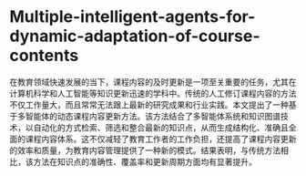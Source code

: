 # Multiple-intelligent-agents-for-dynamic-adaptation-of-course-contents
在教育领域快速发展的当下，课程内容的及时更新是一项至关重要的任务，尤其在计算机科学和人工智能等知识更新迅速的学科中。传统的人工修订课程内容的方法不仅工作量大，而且常常无法跟上最新的研究成果和行业实践。本文提出了一种基于多智能体的动态课程内容更新方法。该方法结合了多智能体系统和知识图谱技术，以自动化的方式检索、筛选和整合最新的知识点，从而生成结构化、准确且全面的课程内容体系。这不仅减轻了教育工作者的工作负担，还提高了课程内容更新的效率和质量，为教育内容管理提供了一种新的模式。结果表明，与传统方法相比，该方法在知识点的准确性、覆盖率和更新周期方面均有显著提升。
